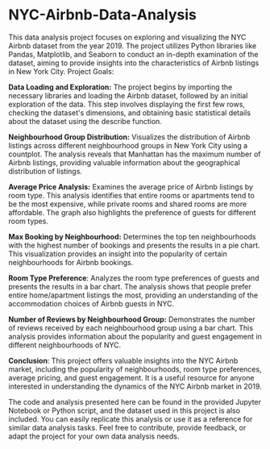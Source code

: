 # NYC-Airbnb-Data-Analysis
This data analysis project focuses on exploring and visualizing the NYC Airbnb dataset from the year 2019. The project utilizes Python libraries like Pandas, Matplotlib, and Seaborn to conduct an in-depth examination of the dataset, aiming to provide insights into the characteristics of Airbnb listings in New York City.
Project Goals:

**Data Loading and Exploration:** The project begins by importing the necessary libraries and loading the Airbnb dataset, followed by an initial exploration of the data. This step involves displaying the first few rows, checking the dataset's dimensions, and obtaining basic statistical details about the dataset using the describe function.

**Neighbourhood Group Distribution:** Visualizes the distribution of Airbnb listings across different neighbourhood groups in New York City using a countplot. The analysis reveals that Manhattan has the maximum number of Airbnb listings, providing valuable information about the geographical distribution of listings.

**Average Price Analysis:** Examines the average price of Airbnb listings by room type. This analysis identifies that entire rooms or apartments tend to be the most expensive, while private rooms and shared rooms are more affordable. The graph also highlights the preference of guests for different room types.

**Max Booking by Neighbourhood:** Determines the top ten neighbourhoods with the highest number of bookings and presents the results in a pie chart. This visualization provides an insight into the popularity of certain neighbourhoods for Airbnb bookings.

**Room Type Preference**: Analyzes the room type preferences of guests and presents the results in a bar chart. The analysis shows that people prefer entire home/apartment listings the most, providing an understanding of the accommodation choices of Airbnb guests in NYC.

**Number of Reviews by Neighbourhood Group:** Demonstrates the number of reviews received by each neighbourhood group using a bar chart. This analysis provides information about the popularity and guest engagement in different neighbourhoods of NYC.

**Conclusion**:
This project offers valuable insights into the NYC Airbnb market, including the popularity of neighbourhoods, room type preferences, average pricing, and guest engagement. It is a useful resource for anyone interested in understanding the dynamics of the NYC Airbnb market in 2019.

The code and analysis presented here can be found in the provided Jupyter Notebook or Python script, and the dataset used in this project is also included. You can easily replicate this analysis or use it as a reference for similar data analysis tasks. Feel free to contribute, provide feedback, or adapt the project for your own data analysis needs.
